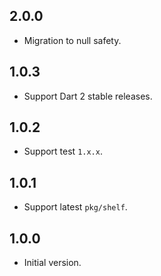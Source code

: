 ## 2.0.0

* Migration to null safety.

## 1.0.3

* Support Dart 2 stable releases.

## 1.0.2

* Support test `1.x.x`.

## 1.0.1

* Support latest `pkg/shelf`.

## 1.0.0

* Initial version.
